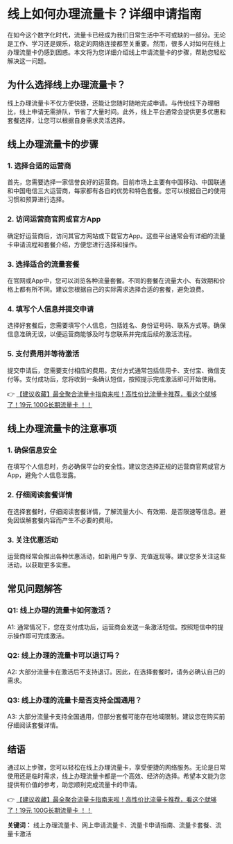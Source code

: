 # 线上如何办理流量卡？详细申请指南

在如今这个数字化时代，流量卡已经成为我们日常生活中不可或缺的一部分。无论是工作、学习还是娱乐，稳定的网络连接都至关重要。然而，很多人对如何在线上办理流量卡仍感到困惑。本文将为您详细介绍线上申请流量卡的步骤，帮助您轻松解决这一问题。

## 为什么选择线上办理流量卡？

线上办理流量卡不仅方便快捷，还能让您随时随地完成申请。与传统线下办理相比，线上申请无需排队，节省了大量时间。此外，线上平台通常会提供更多优惠和套餐选择，让您可以根据自身需求灵活选择。

## 线上办理流量卡的步骤

### 1. 选择合适的运营商

首先，您需要选择一家信誉良好的运营商。目前市场上主要有中国移动、中国联通和中国电信三大运营商，每家都有各自的优势和特色套餐。您可以根据自己的使用习惯和预算进行选择。

### 2. 访问运营商官网或官方App

确定好运营商后，访问其官方网站或下载官方App。这些平台通常会有详细的流量卡申请流程和套餐介绍，方便您进行选择和操作。

### 3. 选择适合的流量套餐

在官网或App中，您可以浏览各种流量套餐。不同的套餐在流量大小、有效期和价格上都有所不同。建议您根据自己的实际需求选择合适的套餐，避免浪费。

### 4. 填写个人信息并提交申请

选择好套餐后，您需要填写个人信息，包括姓名、身份证号码、联系方式等。确保信息准确无误，以便运营商能够及时与您联系并完成后续的激活流程。

### 5. 支付费用并等待激活

提交申请后，您需要支付相应的费用。支付方式通常包括信用卡、支付宝、微信支付等。支付成功后，您将收到一条确认短信，按照提示完成激活即可开始使用。

👉 [【建议收藏】最全聚合流量卡指南来啦！高性价比流量卡推荐，看这个就够了！19元 100G长期流量卡 ！！](https://bit.ly/Liuliangka)

## 线上办理流量卡的注意事项

### 1. 确保信息安全

在填写个人信息时，务必确保平台的安全性。建议您选择正规的运营商官网或官方App，避免个人信息泄露。

### 2. 仔细阅读套餐详情

在选择套餐时，仔细阅读套餐详情，了解流量大小、有效期、是否限速等信息。避免因误解套餐内容而产生不必要的费用。

### 3. 关注优惠活动

运营商经常会推出各种优惠活动，如新用户专享、充值返现等。建议您多关注这些活动，以获取更多实惠。

## 常见问题解答

### Q1: 线上办理的流量卡如何激活？

A1: 通常情况下，您在支付成功后，运营商会发送一条激活短信。按照短信中的提示操作即可完成激活。

### Q2: 线上办理的流量卡可以退订吗？

A2: 大部分流量卡在激活后不支持退订。因此，在选择套餐时，请务必确认自己的需求。

### Q3: 线上办理的流量卡是否支持全国通用？

A3: 大部分流量卡支持全国通用，但部分套餐可能存在地域限制。建议您在购买前仔细阅读套餐详情。

## 结语

通过以上步骤，您可以轻松在线上办理流量卡，享受便捷的网络服务。无论是日常使用还是临时需求，线上办理流量卡都是一个高效、经济的选择。希望本文能为您提供有价值的参考，助您顺利完成流量卡的申请。

👉 [【建议收藏】最全聚合流量卡指南来啦！高性价比流量卡推荐，看这个就够了！19元 100G长期流量卡 ！！](https://bit.ly/Liuliangka)

**关键词：** 线上办理流量卡、网上申请流量卡、流量卡申请指南、流量卡套餐、流量卡激活